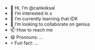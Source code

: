 - 👋 Hi, I’m @cankoksal
- 👀 I’m interested in x
- 🌱 I’m currently learning that IDK
- 💞️ I’m looking to collaborate on genius
- 📫 How to reach me 
- 😄 Pronouns: ...
- ⚡ Fun fact: ...

<!---
cankoksalets/cankoksalets is a ✨ special ✨ repository because its `README.md` (this file) appears on your GitHub profile.
You can click the Preview link to take a look at your changes.
--->
